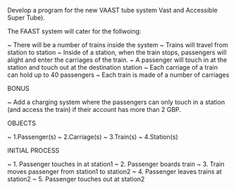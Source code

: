 Develop a program for the new VAAST tube system Vast and Accessible Super Tube).

The FAAST system will cater for the follwoing:

~ There will be a number of trains inside the system
~ Trains will travel from station to station
~ Inside of a station, when the train stops, passengers will alight and enter the
  carriages of the train.
~ A passenger will touch in at the station and touch out at the destination station
~ Each carriage of a train can hold up to 40 passengers
~ Each train is made of a number of carriages

BONUS

~ Add a charging system where the passengers can only touch in a station (and access
  the train) if their account has more than 2 GBP.

OBJECTS

~ 1.Passenger(s)
~ 2.Carriage(s)
~ 3.Train(s)
~ 4.Station(s)

INITIAL PROCESS

~ 1. Passenger touches in at station1
~ 2. Passenger boards train
~ 3. Train moves passenger from station1 to station2
~ 4. Passenger leaves trains at station2
~ 5. Passenger touches out at station2